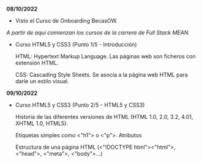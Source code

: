 <b>08/10/2022</b>

- Visto el Curso de Onboarding BecasOW.

*A partir de aquí comienzan los cursos de la carrera de Full Stack MEAN.*

- Curso HTML5 y CSS3 (Punto 1/5 - Introducción)

  HTML: Hypertext Markup Language. Las páginas web son ficheros con extensión HTML.
  
  CSS: Cascading Style Sheets. Se asocia a la página web HTML para darle un estilo visual.
  
  
<b>09/10/2022</b>

- Curso HTML5 y CSS3 (Punto 2/5 - HTML5 y CSS3)

  Historia de las diferentes versiones de HTML (HTML 1.0, 2.0, 3.2, 4.01, XHTML 1.0, HTML5).
  
  Etiquetas simples como <"h1"> o <"p">. Atributos
  
  Estructura de una página HTML (<"!DOCTYPE html"><"html">, <"head">, <"meta">, <"body">...)
